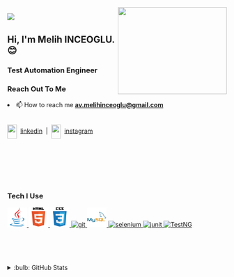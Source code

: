 <img src="https://media1.giphy.com/media/v1.Y2lkPTc5MGI3NjExdG9nOXlsZGpkZXJmc3Y5aTVtd2wzMmRrdHUzYzJ0YTUxanphZzkwZSZlcD12MV9pbnRlcm5hbF9naWZfYnlfaWQmY3Q9Zw/2IudUHdI075HL02Pkk/giphy.gif" align ='right' width ="250" height ="200" />

![](https://komarev.com/ghpvc/?username=MelihInceoglu&color=green)

## Hi, I'm Melih INCEOGLU. :blush:

### Test Automation Engineer

### Reach Out To Me

<li><g-emoji class="g-emoji" alias="mailbox" fallback-src="https://github.githubassets.com/images/icons/emoji/unicode/1f4eb.png">📫</g-emoji> How to reach me <strong><a href="mailto:av.melihinceoglu@gmail.com">av.melihinceoglu@gmail.com</a></strong></li>

<br />

<img height="32" width="22" src="https://unpkg.com/simple-icons@v9/icons/linkedin.svg" align= "center"/>&nbsp; [linkedin] &nbsp;|
&nbsp;<img height="32" width="22" src="https://unpkg.com/simple-icons@v9/icons/instagram.svg" align= "center"/>&nbsp; [instagram]

<br />
<br />
<br />

<br />
<br />

### Tech I Use

<p align="left" dir="auto"> 
<a href="https://www.java.com" rel="nofollow"> <img src="https://raw.githubusercontent.com/devicons/devicon/master/icons/java/java-original.svg" alt="java" width="45" height="45" style="max-width: 100%;">
</a><a href="https://www.w3.org/html/" rel="nofollow"> <img src="https://raw.githubusercontent.com/devicons/devicon/master/icons/html5/html5-original-wordmark.svg" alt="html5" width="45" height="45" style="max-width: 100%;"> </a>
  <a href="https://www.w3schools.com/css/" rel="nofollow"> <img src="https://raw.githubusercontent.com/devicons/devicon/master/icons/css3/css3-original-wordmark.svg" alt="css3" width="45" height="45" style="max-width: 100%;"> </a> <a href="https://git-scm.com/" rel="nofollow"> <img src="https://camo.githubusercontent.com/fbfcb9e3dc648adc93bef37c718db16c52f617ad055a26de6dc3c21865c3321d/68747470733a2f2f7777772e766563746f726c6f676f2e7a6f6e652f6c6f676f732f6769742d73636d2f6769742d73636d2d69636f6e2e737667" alt="git" width="45" height="45" data-canonical-src="https://www.vectorlogo.zone/logos/git-scm/git-scm-icon.svg" style="max-width: 100%;"> </a>    <a href="https://www.mysql.com/" rel="nofollow"> <img src="https://raw.githubusercontent.com/devicons/devicon/master/icons/mysql/mysql-original-wordmark.svg" alt="mysql" width="45" height="45" style="max-width: 100%;"> </a> <a href="https://www.selenium.dev" rel="nofollow"> <img src="https://raw.githubusercontent.com/detain/svg-logos/780f25886640cef088af994181646db2f6b1a3f8/svg/selenium-logo.svg" alt="selenium" width="45" height="45" style="max-width: 100%;"> </a> <a href="https://junit.org/" rel="nofollow"> <img src="https://camo.githubusercontent.com/aded1cac6ac401994129740a5666bb771adeacb0702353aa8601a89f992723c6/68747470733a2f2f7777772e6f70656e636f64657a2e636f6d2f77702d636f6e74656e742f75706c6f6164732f323031392f30342f4a756e69742d312e706e67" alt="junit" width="45" height="45" data-canonical-src="https://www.opencodez.com/wp-content/uploads/2019/04/Junit-1.png" style="max-width: 100%;"> </a> <a href="https://testng.org/doc/" rel="nofollow"> <img src="https://camo.githubusercontent.com/4302b30ac1ff2208653386167e85b46a711d51653da525a71704ea652993248e/68747470733a2f2f626c6f672e6b6e6f6c6475732e636f6d2f77702d636f6e74656e742f75706c6f6164732f323032302f30312f544553544e472e706e67" alt="TestNG" width="85" height="45" data-canonical-src="https://blog.knoldus.com/wp-content/uploads/2020/01/TESTNG.png" style="max-width: 100%;"> </a>
</p>

<br />
<br />

<br />
<br />

<details>
 <summary>:bulb: GitHub Stats</summary>
<img src ="https://github-readme-stats.vercel.app/api?username=MelihInceoglu&theme=radical">

</deatails>

<br />

<details>
 <summary>:bulb: Most Use Languages</summary>
<img src ="https://github-readme-stats.vercel.app/api/top-langs/?username=MelihInceoglu&layout=compact">

</deatails>

[instagram]: https://www.instagram.com/melihinceoglu_/?next=%2F
[linkedin]: https://www.linkedin.com/in/melihinceoglu/
